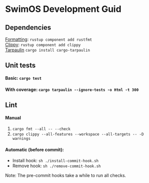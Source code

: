 # SwimOS Development Guid

## Dependencies
[Formatting](https://github.com/rust-lang/rustfmt): `rustup component add rustfmt`<br>
[Clippy](https://github.com/rust-lang/rust-clippy): `rustup component add clippy`<br>
[Tarpaulin](https://github.com/xd009642/tarpaulin) `cargo install cargo-tarpaulin`<br>

## Unit tests
#### Basic: `cargo test`
#### With coverage: `cargo tarpaulin --ignore-tests -o Html -t 300`

## Lint
#### Manual
1) `cargo fmt --all -- --check`
2) `cargo clippy --all-features --workspace --all-targets -- -D warnings`

#### Automatic (before commit): 
- Install hook: `sh ./install-commit-hook.sh`
- Remove hook: `sh ./remove-commit-hook.sh`

Note: The pre-commit hooks take a while to run all checks.